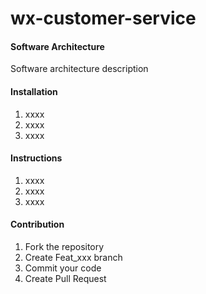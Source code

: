 # wx-customer-service

#### Software Architecture
Software architecture description

#### Installation

1.  xxxx
2.  xxxx
3.  xxxx

#### Instructions

1.  xxxx
2.  xxxx
3.  xxxx

#### Contribution


1.  Fork the repository
2.  Create Feat_xxx branch
3.  Commit your code
4.  Create Pull Request

